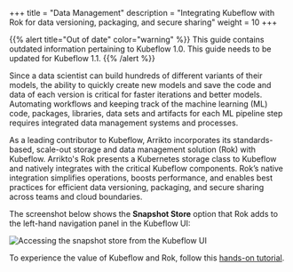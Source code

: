 +++
title = "Data Management"
description = "Integrating Kubeflow with Rok for data versioning, packaging, and secure sharing"
weight = 10
+++

{{% alert title="Out of date" color="warning" %}}
This guide contains outdated information pertaining to Kubeflow 1.0. This guide
needs to be updated for Kubeflow 1.1.
{{% /alert %}}


Since a data scientist can build hundreds of different variants of their models,
the ability to quickly create new models and save the code and data of each
version is critical for faster iterations and better models. Automating
workflows and keeping track of the machine learning (ML) code, packages,
libraries, data sets and artifacts for each ML pipeline step requires integrated
data management systems and processes. 

As a leading contributor to Kubeflow, Arrikto incorporates its standards-based,
scale-out storage and data management solution (Rok) with Kubeflow. Arrikto's
Rok presents a Kubernetes storage class to Kubeflow and natively integrates with
the critical Kubeflow components. Rok’s native integration simplifies
operations, boosts performance, and enables best practices for efficient data
versioning, packaging, and secure sharing across teams and cloud boundaries.

The screenshot below shows the **Snapshot Store** option that Rok adds to the
left-hand navigation panel in the Kubeflow UI:

<img src="/docs/images/snapshot-store-in-kubeflow-ui.png" 
  alt="Accessing the snapshot store from the Kubeflow UI"
  class="mt-3 mb-3 border border-info rounded">

To experience the value of Kubeflow and Rok, follow this 
[hands-on tutorial](http://g.co/codelabs/kubeflow-minikf-kale).
